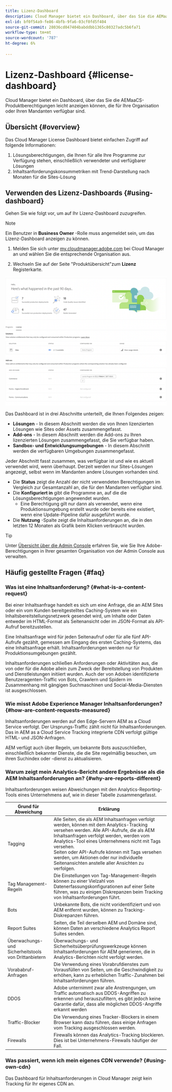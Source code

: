 ```yaml
---
title: Lizenz-Dashboard
description: Cloud Manager bietet ein Dashboard, über das Sie die AEMaaCS-Produktberechtigungen leicht anzeigen können, die für Ihre Organisation oder Ihren Mandanten verfügbar sind.
exl-id: bf0f54a9-fe86-4bfb-9fa6-03cf0fd5f404
source-git-commit: 28036cd047404babddbb1365c80327adc5b6fa71
workflow-type: tm+mt
source-wordcount: '787'
ht-degree: 6%

---
```


# Lizenz-Dashboard {#license-dashboard}

Cloud Manager bietet ein Dashboard, über das Sie die AEMaaCS-Produktberechtigungen leicht anzeigen können, die für Ihre Organisation oder Ihren Mandanten verfügbar sind.

## Übersicht {#overview}

Das Cloud Manager License Dashboard bietet einfachen Zugriff auf folgende Informationen:

1. Lösungsberechtigungen, die Ihnen für alle Ihre Programme zur Verfügung stehen, einschließlich verwendeter und verfügbarer Lösungen
1. Inhaltsanforderungskonsummetriken mit Trend-Darstellung nach Monaten für die Sites-Lösung

## Verwenden des Lizenz-Dashboards {#using-dashboard}

Gehen Sie wie folgt vor, um auf Ihr Lizenz-Dashboard zuzugreifen.

>[!NOTE]
>
>Ein Benutzer in **Business Owner** -Rolle muss angemeldet sein, um das Lizenz-Dashboard anzeigen zu können.

1. Melden Sie sich unter [my.cloudmanager.adobe.com](https://my.cloudmanager.adobe.com/) bei Cloud Manager an und wählen Sie die entsprechende Organisation aus.

1. Wechseln Sie auf der Seite &quot;Produktübersicht&quot;zum **Lizenz** Registerkarte.

![Lizenz-Dashboard](assets/license-dashboard.png)

Das Dashboard ist in drei Abschnitte unterteilt, die Ihnen Folgendes zeigen:

* **Lösungen** - In diesem Abschnitt werden die von Ihnen lizenzierten Lösungen wie Sites oder Assets zusammengefasst.
* **Add-ons** - In diesem Abschnitt werden die Add-ons zu Ihren lizenzierten Lösungen zusammengefasst, die Sie verfügbar haben.
* **Sandbox- und Entwicklungsumgebungen** - In diesem Abschnitt werden die verfügbaren Umgebungen zusammengefasst.

Jeder Abschnitt fasst zusammen, was verfügbar ist und wie es aktuell verwendet wird, wenn überhaupt. Derzeit werden nur Sites-Lösungen angezeigt, selbst wenn im Mandanten andere Lösungen vorhanden sind.

* Die **Status** zeigt die Anzahl der nicht verwendeten Berechtigungen im Vergleich zur Gesamtanzahl an, die für den Mandanten verfügbar sind.
* Die **Konfiguriert in** gibt die Programme an, auf die die Lösungsberechtigungen angewendet wurden.
   * Eine Berechtigung gilt nur dann als verwendet, wenn eine Produktionsumgebung erstellt wurde oder bereits eine existiert, wenn eine Update-Pipeline dafür ausgeführt wurde.
* Die **Nutzung** -Spalte zeigt die Inhaltsanforderungen an, die in den letzten 12 Monaten als Grafik beim Klicken verbraucht wurden.

>[!TIP]
>
>Unter [Übersicht über die Admin Console](https://helpx.adobe.com/de/enterprise/using/admin-console.html) erfahren Sie, wie Sie Ihre Adobe-Berechtigungen in Ihrer gesamten Organisation von der Admin Console aus verwalten.

## Häufig gestellte Fragen {#faq}

### Was ist eine Inhaltsanforderung? {#what-is-a-content-request}

Bei einer Inhaltsanfrage handelt es sich um eine Anfrage, die an AEM Sites oder ein vom Kunden bereitgestelltes Caching-System wie ein Inhaltsbereitstellungsnetzwerk gesendet wird, um Inhalte oder Daten entweder im HTML-Format als Seitenansicht oder im JSON-Format als API-Aufruf bereitzustellen.

Eine Inhaltsanfrage wird für jeden Seitenaufruf oder für alle fünf API-Aufrufe gezählt, gemessen am Eingang des ersten Caching-Systems, das eine Inhaltsanfrage erhält. Inhaltsanforderungen werden nur für Produktionsumgebungen gezählt.

Inhaltsanforderungen schließen Anforderungen oder Aktivitäten aus, die von oder für die Adobe allein zum Zweck der Bereitstellung von Produkten und Dienstleistungen initiiert wurden. Auch der von Adoben identifizierte Benutzeragenten-Traffic von Bots, Crawlern und Spidern im Zusammenhang mit gängigen Suchmaschinen und Social-Media-Diensten ist ausgeschlossen.

### Wie misst Adobe Experience Manager Inhaltsanforderungen? {#how-are-content-requests-measured}

Inhaltsanforderungen werden auf den Edge-Servern AEM as a Cloud Service verfolgt. Der Ursprungs-Traffic zählt nicht für Inhaltsanforderungen. Das in AEM as a Cloud Service Tracking integrierte CDN verfolgt gültige HTML- und JSON-Anfragen.

AEM verfügt auch über Regeln, um bekannte Bots auszuschließen, einschließlich bekannter Dienste, die die Site regelmäßig besuchen, um ihren Suchindex oder -dienst zu aktualisieren.

### Warum zeigt mein Analytics-Bericht andere Ergebnisse als die AEM Inhaltsanforderungen an? {#why-are-reports-different}

Inhaltsanforderungen weisen Abweichungen mit den Analytics-Reporting-Tools eines Unternehmens auf, wie in dieser Tabelle zusammengefasst.

| Grund für Abweichung | Erklärung |
|---|---|
| Tagging | Alle Seiten, die als AEM Inhaltsanfragen verfolgt werden, können mit dem Analytics-Tracking versehen werden. Alle API-Aufrufe, die als AEM Inhaltsanfragen verfolgt werden, werden vom Analytics-Tool eines Unternehmens nicht mit Tags versehen.<br>Seiten oder API-Aufrufe können mit Tags versehen werden, um Aktionen oder nur individuelle Seitenansichten anstelle aller Ansichten zu verfolgen. |
| Tag Management-Regeln | Die Einstellungen von Tag-Management-Regeln können zu einer Vielzahl von Datenerfassungskonfigurationen auf einer Seite führen, was zu einigen Diskrepanzen beim Tracking von Inhaltsanforderungen führt. |
| Bots | Unbekannte Bots, die nicht voridentifiziert und von AEM entfernt wurden, können zu Tracking-Diskrepanzen führen. |
| Report Suites | Seiten, die Teil derselben AEM und Domäne sind, können Daten an verschiedene Analytics Report Suites senden. |
| Überwachungs- und Sicherheitstools von Drittanbietern | Überwachungs- und Sicherheitsüberprüfungswerkzeuge können Inhaltsanforderungen für AEM generieren, die in Analytics-Berichten nicht verfolgt werden. |
| Vorababruf-Anfragen | Die Verwendung eines Vorabrufdienstes zum Vorausfüllen von Seiten, um die Geschwindigkeit zu erhöhen, kann zu erheblichen Traffic-Zunahmen bei Inhaltsanforderungen führen. |
| DDOS | Adobe unternimmt zwar alle Anstrengungen, um Traffic automatisch aus DDOS-Angriffen zu erkennen und herauszufiltern, es gibt jedoch keine Garantie dafür, dass alle möglichen DDOS-Angriffe erkannt werden |
| Traffic-Blocker | Die Verwendung eines Tracker-Blockers in einem Browser kann dazu führen, dass einige Anfragen vom Tracking ausgeschlossen werden. |
| Firewalls | Firewalls können das Analytics-Tracking blockieren. Dies ist bei Unternehmens-Firewalls häufiger der Fall. |

### Was passiert, wenn ich mein eigenes CDN verwende? {#using-own-cdn}

Das Dashboard für Inhaltsanforderungen in Cloud Manager zeigt kein Tracking für Ihr eigenes CDN an.
